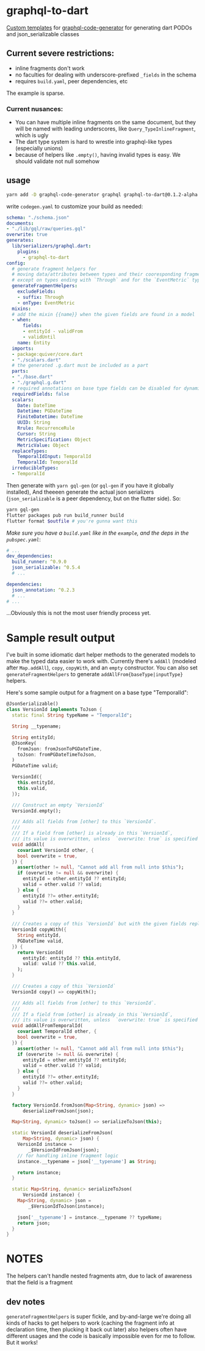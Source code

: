 # graphql-to-dart
[Custom templates](https://github.com/dotansimha/graphql-code-generator/blob/master/packages/graphql-codegen-generators/CUSTOM_TEMPLATES.md) for [graphql-code-generator](https://github.com/dotansimha/graphql-code-generator) for generating dart PODOs and json_serializable classes

## Current severe restrictions:
* inline fragments don't work
* no faculties for dealing with underscore-prefixed `_fields` in the schema
* requires `build.yaml`, peer dependencies, etc

The example is sparse.

### Current nusances:
* You can have multiple inline fragments on the same document, but they will be named with leading underscores, like `Query_TypeInlineFragment`, which is ugly
* The dart type system is hard to wrestle into graphql-like types (especially unions)
* because of helpers like `.empty()`, having invalid types is easy. We should validate not null somehow


## usage
```bash
yarn add -D graphql-code-generator graphql graphql-to-dart@0.1.2-alpha
```
write `codegen.yaml` to customize your build as needed:
```yaml
schema: "./schema.json"
documents: 
- "./lib/gql/raw/queries.gql"
overwrite: true
generates:
  lib/serializers/graphql.dart:
    plugins:
      - graphql-to-dart
config:
  # generate fragment helpers for
  # moving data/attributes between types and their cooresponding fragments,
  # except on types ending with `Through` and for the `EventMetric` type
  generateFragmentHelpers:
    excludeFields:
    - suffix: Through
    - onType: EventMetric
  mixins:
  # add the mixin {{name}} when the given fields are found in a model
  - when:
      fields:
      - entityId - validFrom
      - validUntil
    name: Entity
  imports:
  - package:quiver/core.dart
  - "./scalars.dart"
  # the generated .g.dart must be included as a part
  parts:
  - "./base.dart"
  - "./graphql.g.dart"
  # required annotations on base type fields can be disabled for dynamic queries
  requiredFields: false
  scalars:
    Date: DateTime
    Datetime: PGDateTime
    FiniteDatetime: DateTime
    UUID: String
    Rrule: RecurrenceRule
    Cursor: String
    MetricSpecification: Object
    MetricValue: Object
  replaceTypes:
    TemporalIdInput: TemporalId
    TemporalId: TemporalId
  irreducibleTypes:
  - TemporalId
```
Then generate with `yarn gql-gen` (or `gql-gen` if you have it globally installed),
And theeeen generate the actual json serializers (`json_serializable` is a peer dependency, but on the flutter side).
So:
```bash
yarn gql-gen
flutter packages pub run build_runner build
flutter format $outfile # you're gunna want this
```

*Make sure you have a `build.yaml` like in the `example`, and the deps in the `pubspec.yaml`*:
```yaml
# ...
dev_dependencies:
  build_runner: ^0.9.0
  json_serializable: ^0.5.4
  # ...

dependencies:
  json_annotation: ^0.2.3
  # ...
# ...
```

...Obviously this is not the most user friendly process yet.

# Sample result output
I've built in some idiomatic dart helper methods to the generated models to make the typed data easier to work with. Currently there's `addAll` (modeled after `Map.addAll`), `copy`, `copyWith`, and an `empty` constructor. You can also set `generateFragmentHelpers` to generate `addAllFrom{baseType|inputType}` helpers.

Here's some sample output for a fragment on a base type "TemporalId":
```dart
@JsonSerializable()
class VersionId implements ToJson {
  static final String typeName = "TemporalId";

  String __typename;

  String entityId;
  @JsonKey(
    fromJson: fromJsonToPGDateTime,
    toJson: fromPGDateTimeToJson,
  )
  PGDateTime valid;

  VersionId({
    this.entityId,
    this.valid,
  });

  /// Construct an empty `VersionId`
  VersionId.empty();

  /// Adds all fields from [other] to this `VersionId`.
  ///
  /// If a field from [other] is already in this `VersionId`,
  /// its value is overwritten, unless  `overwrite: true` is specified
  void addAll(
    covariant VersionId other, {
    bool overwrite = true,
  }) {
    assert(other != null, "Cannot add all from null into $this");
    if (overwrite != null && overwrite) {
      entityId = other.entityId ?? entityId;
      valid = other.valid ?? valid;
    } else {
      entityId ??= other.entityId;
      valid ??= other.valid;
    }
  }

  /// Creates a copy of this `VersionId` but with the given fields replaced with the new values.
  VersionId copyWith({
    String entityId,
    PGDateTime valid,
  }) {
    return VersionId(
      entityId: entityId ?? this.entityId,
      valid: valid ?? this.valid,
    );
  }

  /// Creates a copy of this `VersionId`
  VersionId copy() => copyWith();

  /// Adds all fields from [other] to this `VersionId`.
  ///
  /// If a field from [other] is already in this `VersionId`,
  /// its value is overwritten, unless  `overwrite: true` is specified
  void addAllFromTemporalId(
    covariant TemporalId other, {
    bool overwrite = true,
  }) {
    assert(other != null, "Cannot add all from null into $this");
    if (overwrite != null && overwrite) {
      entityId = other.entityId ?? entityId;
      valid = other.valid ?? valid;
    } else {
      entityId ??= other.entityId;
      valid ??= other.valid;
    }
  }

  factory VersionId.fromJson(Map<String, dynamic> json) =>
      deserializeFromJson(json);

  Map<String, dynamic> toJson() => serializeToJson(this);

  static VersionId deserializeFromJson(
      Map<String, dynamic> json) {
    VersionId instance =
        _$VersionIdFromJson(json);
    // for handling inline fragment logic
    instance.__typename = json['__typename'] as String;

    return instance;
  }

  static Map<String, dynamic> serializeToJson(
      VersionId instance) {
    Map<String, dynamic> json =
        _$VersionIdToJson(instance);

    json['__typename'] = instance.__typename ?? typeName;
    return json;
  }
}
```

# NOTES
The helpers can't handle nested fragments atm, due to lack of awareness that the field is a fragment


## dev notes
`generateFragmentHelpers` is super fickle, and by-and-large we're doing all kinds of hacks to get helpers to work 
(caching the fragment info at declaration time, then plucking it back out later)
also helpers often have different usages and the code is basically impossible even for me to follow.
But it works!
